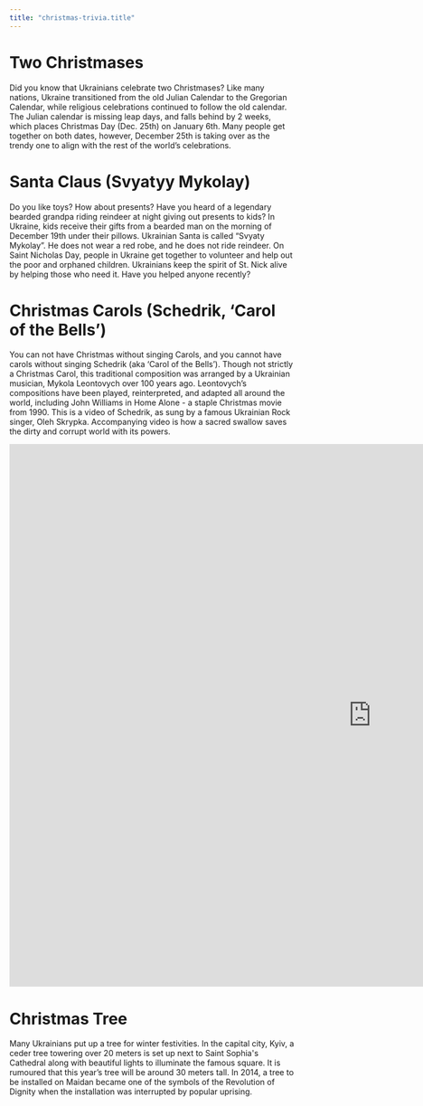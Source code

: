 ```yaml
---
title: "christmas-trivia.title"
---
```


# Two Christmases

Did you know that Ukrainians celebrate two Christmases? Like many nations, Ukraine transitioned from the old Julian Calendar to the Gregorian Calendar, while religious celebrations continued to follow the old calendar. The Julian calendar is missing leap days, and falls behind by 2 weeks, which places Christmas Day (Dec. 25th) on January 6th. Many people get together on both dates, however, December 25th is taking over as the trendy one to align with the rest of the world’s celebrations.

# Santa Claus (Svyatyy Mykolay)

Do you like toys? How about presents? Have you heard of a legendary bearded grandpa riding reindeer at night giving out presents to kids? In Ukraine, kids receive their gifts from a bearded man on the morning of December 19th under their pillows. Ukrainian Santa is called “Svyaty Mykolay”. He does not wear a red robe, and he does not ride reindeer. On Saint Nicholas Day, people in Ukraine get together to volunteer and help out the poor and orphaned children. Ukrainians keep the spirit of St. Nick alive by helping those who need it. Have you helped anyone recently?

# Christmas Carols (Schedrik, ‘Carol of the Bells’)

You can not have Christmas without singing Carols, and you cannot have carols without singing Schedrik (aka ‘Carol of the Bells’). Though not strictly a Christmas Carol, this traditional composition was arranged by a Ukrainian musician, Mykola Leontovych over 100 years ago. Leontovych’s compositions have been played, reinterpreted, and adapted all around the world, including John Williams in Home Alone - a staple Christmas movie from 1990. This is a video of Schedrik, as sung by a famous Ukrainian Rock singer, Oleh Skrypka. Accompanying video is how a sacred swallow saves the dirty and corrupt world with its powers.

<iframe width="1280" height="960" src="https://www.youtube.com/embed/dg1eMpFfexk" frameborder="0" allow="accelerometer; autoplay; encrypted-media; gyroscope; picture-in-picture" allowfullscreen></iframe>

# Christmas Tree

Many Ukrainians put up a tree for winter festivities. In the capital city, Kyiv, a ceder tree towering over 20 meters is set up next to Saint Sophia's Cathedral along with beautiful lights to illuminate the famous square. It is rumoured that this year’s tree will be around 30 meters tall. In 2014, a tree to be installed on Maidan became one of the symbols of the Revolution of Dignity when the installation was interrupted by popular uprising.
